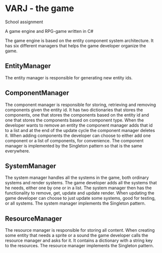 # VARJ - the game
School assignment

A game engine and RPG-game written in C#

The game engine is based on the entity component system architecture. 
It has six different managers that helps the game developer organize the game.

## EntityManager
The entity manager is responsible for generating new entity ids.

## ComponentManager
The component manager is responsible for storing, retrieving and removing components
given the entity id. It has two dictionaries that stores the components, one that stores the
components based on the entity id and one that stores the components based on
component type. When the developer wants to remove an entity the component manager
adds that id to a list and at the end of the update cycle the component manager deletes it.
When adding components the developer can choose to either add one component or a list
of components, for convenience. The component manager is implemented by the Singleton
pattern so that is the same everywhere.

## SystemManager
The system manager handles all the systems in the game, both ordinary systems and render
systems. The game developer adds all the systems that he needs, either one by one or in a
list. The system manager then has the functionality to remove, get, update and update
render. When updating the game developer can choose to just update some systems, good
for testing, or all systems. The system manager implements the Singleton pattern.

## ResourceManager
The resource manager is responsible for storing all content. When creating some entity that
needs a sprite or a sound the game developer calls the resource manager and asks for it. It
contains a dictionary with a string key to the resources. The resource manager implements
the Singleton pattern.


